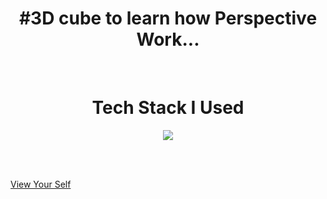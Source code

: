 <h1 align="center">
  #3D cube to learn how Perspective Work... 
</h1>
<br/>
<h1 align="center">Tech Stack I Used</h1>
<p align="center">
  <a href="https://skillicons.dev">
    <img src="https://skillicons.dev/icons?i=html,css" />
  </a>
</p>  
<br/>
<br/>

[View Your Self](https://abhi47singh.github.io/3dCube/)

